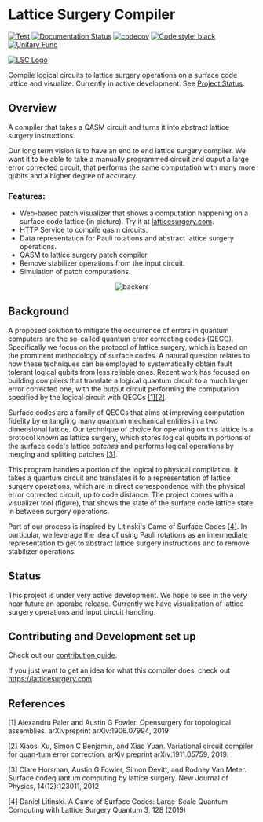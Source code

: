 # Lattice Surgery Compiler
[![Test](https://github.com/latticesurgery-com/lattice-surgery-compiler/actions/workflows/test.yml/badge.svg)](https://github.com/latticesurgery-com/lattice-surgery-compiler/actions/workflows/test.yml)
[![Documentation Status](https://readthedocs.org/projects/lattice-surgery-compiler/badge/?version=latest)](https://lattice-surgery-compiler.readthedocs.io/en/latest/?badge=latest)
[![codecov](https://codecov.io/gh/latticesurgery-com/lattice-surgery-compiler/branch/dev/graph/badge.svg?token=7SSY2AY2QN)](https://codecov.io/gh/latticesurgery-com/lattice-surgery-compiler)
[![Code style: black](https://img.shields.io/badge/code%20style-black-000000.svg)](https://github.com/psf/black)
[![Unitary Fund](https://img.shields.io/badge/Supported%20By-Unitary%20Fund-FFFF00.svg)](https://unitary.fund)

<!-- start -->

[![LSC Logo](https://user-images.githubusercontent.com/46719079/150657000-8e83c649-84a8-431b-aab0-d44d847e5a24.png)](https://latticesurgery.com)

Compile logical circuits to lattice surgery operations on a surface code lattice and visualize. Currently in active development. See [Project Status](
https://github.com/latticesurgery-com/general-issue-tracker/issues/3).

## Overview
A compiler that takes a QASM circuit and turns it into abstract lattice surgery instructions.

Our long term vision is to have an end to end lattice surgery compiler. We want it to be able to take a manually programmed circuit and ouput a large error corrected circuit, that performs the same computation with many more qubits and a higher degree of accuracy.

### Features:
* Web-based patch visualizer that shows a computation happening on a surface code lattice (in picture). Try it at [latticesurgery.com](https://latticesurgery.com).
* HTTP Service to compile qasm circuits.
* Data representation for Pauli rotations and abstract lattice surgery operations.
* QASM to lattice surgery patch compiler.
* Remove stabilizer operations from the input circuit.
* Simulation of patch computations.

<!-- end -->

<p align="center">
  <img alt="backers" src="https://user-images.githubusercontent.com/36427091/150938385-b0099f77-fd7b-4666-95b6-a7610ec6c9de.png" />
</p>

## Background 
A proposed solution to mitigate the occurrence of errors in quantum computers are the so-called quantum error correcting codes (QECC). Specifically we focus on the protocol of lattice surgery, which is based on the prominent methodology of surface codes. A natural question relates to how these techniques can be employed to systematically obtain fault tolerant logical qubits from less reliable ones. Recent work has focused on building compilers that translate a logical quantum circuit to a much larger error corrected one, with the output circuit performing the computation specified by the logical circuit with QECCs [[1]](#1)[[2]](#2). 

Surface codes are a family of QECCs that aims at improving computation fidelity by entangling many quantum mechanical entities in a two dimensional lattice. Our technique of choice for operating on this lattice is a protocol known as lattice surgery, which stores logical qubits in portions of the surface code's lattice *patches* and performs logical operations by merging and splitting patches [[3]](#3).

This program handles a portion of the logical to physical compilation. It takes a quantum circuit and translates it to a representation of lattice surgery operations, which are in direct correspondence with the physical error corrected circuit, up to code distance. The project comes with a visualizer tool (figure), that shows the state of the surface code lattice state in between surgery operations.

Part of our process is inspired by Litinski's Game of Surface Codes [[4]](#4). In particular, we leverage the idea of using Pauli rotations as an intermediate representation to get to abstract lattice surgery instructions and to remove stabilizer operations.

## Status
This project is under very active development. We hope to see in the very near future an operabe release. Currently we have visualization of lattice surgery operations and input circuit handling.

## Contributing and Development set up

Check out our [contribution guide](https://github.com/latticesurgery-com/lattice-surgery-compiler/blob/dev/CONTRIBUTING.md).

If you just want to get an idea for what this compiler does, check out https://latticesurgery.com.


## References
<a id="1">[1]</a> 
Alexandru Paler and Austin G Fowler. 
Opensurgery for topological assemblies.
arXivpreprint arXiv:1906.07994, 2019

<a id="2">[2]</a> 
Xiaosi Xu, Simon C Benjamin, and Xiao Yuan.
Variational circuit compiler for quan-tum error correction.
arXiv preprint arXiv:1911.05759, 2019.

<a id="3">[3]</a> 
Clare Horsman, Austin G Fowler, Simon Devitt, and Rodney Van Meter.
Surface codequantum computing by lattice surgery.
New Journal of Physics, 14(12):123011, 2012

<a id="4">[4]</a> 
Daniel Litinski.
A Game of Surface Codes: Large-Scale Quantum Computing with Lattice Surgery
Quantum 3, 128 (2019)
